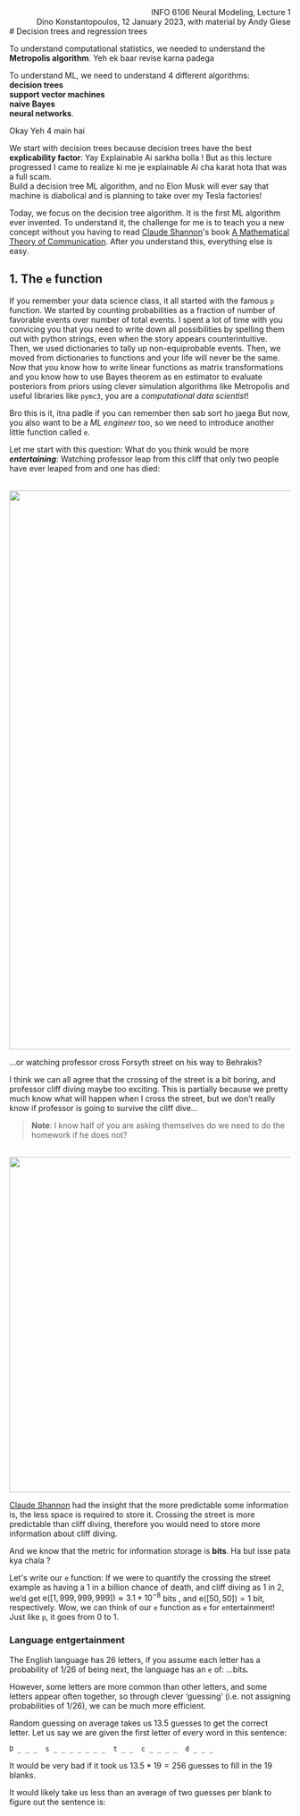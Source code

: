 <div style="text-align: right">INFO 6106 Neural Modeling, Lecture 1</div>
<div style="text-align: right">Dino Konstantopoulos, 12 January 2023, with material by Andy Giese</div>
# Decision trees and regression trees

To understand computational statistics, we needed to understand the **Metropolis algorithm**. Yeh ek baar revise karna padega

To understand ML, we need to understand 4 different algorithms:   
**decision trees**  
**support vector machines**  
**naive Bayes**  
**neural networks**. 

Okay Yeh 4 main hai

We start with decision trees because decision trees have the best **explicability factor**: Yay Explainable Ai sarkha bolla ! But as this lecture progressed I came to realize ki me je explainable Ai cha karat hota that was a full scam.  
Build a decision tree ML algorithm, and no Elon Musk will ever say that machine is diabolical and is planning to take over my Tesla factories!

Today, we focus on the decision tree algorithm. It is the first ML algorithm ever invented. To understand it, the challenge for me is to teach you a new concept without you having to read [Claude Shannon](https://en.wikipedia.org/wiki/Claude_Shannon)'s book [A Mathematical Theory of Communication](https://people.math.harvard.edu/~ctm/home/text/others/shannon/entropy/entropy.pdf). After you understand this, everything else is easy.

## 1. The `e` function

If you remember your data science class, it all started with the famous `p` function. We started by counting probabilities as a fraction of number of favorable events over number of total events. I spent a lot of time with you convicing you that you need to write down all possibilities by spelling them out with python strings, even when the story appears counterintuitive. Then, we used dictionaries to tally up non-equiprobable events. Then, we moved from dictionaries to functions and your life will never be the same. Now that you know how to write linear functions as matrix transformations and you know how to use Bayes theorem as en estimator to evaluate posteriors from priors using clever simulation algorithms like Metropolis and useful libraries like `pymc3`, you are a *computational data scientist*!

Bro this is it, itna padle if you can remember then sab sort ho jaega 
But now, you also want to be a *ML engineer* too, so we need to introduce another little function called `e`.

Let me start with this question: What do you think would be more ***entertaining***: Watching professor leap from this cliff that only two people have ever leaped from and one has died:

<br />
<center>
<img src = ipynb.images/cliff-diving.webp width = 1000 />
</center>

...or watching professor cross Forsyth street on his way to Behrakis?

I think we can all agree that the crossing of the street is a bit boring, and professor cliff diving maybe too exciting. This is partially because we pretty much know what will happen when I cross the street, but we don’t really know if professor is going to survive the cliff dive...

>**Note**: I know half of you are asking themselves do we need to do the homework if he does not?

<br />
<center>
<img src = ipynb.images/talk-die.gif width = 600 />
</center>

 [Claude Shannon](https://en.wikipedia.org/wiki/Claude_Shannon) had the insight that the more predictable some information is, the less space is required to store it. Crossing the street is more predictable than cliff diving, therefore you would need to store more information about cliff diving.

And we know that the metric for information storage is **bits**. Ha but isse pata kya chala ? 

Let's write our `e` function:
If we were to quantify the crossing the street example as having a 1 in a billion chance of death, and cliff diving as 1 in 2, we’d get $\text{e}([1, 999,999,999]) ≈ 3.1*10^{-8}$ bits , and $\text{e}([50,50])=1$ bit, respectively. 
Wow, we can think of our `e` function as `e` for `e`ntertainment! Just like `p`, it goes from 0 to 1.

### Language entgertainment
The English language has 26 letters, if you assume each letter has a probability of 1/26 of being next, the language has an `e` of:
...bits.

However, some letters are more common than other letters, and some letters appear often together, so through clever ‘guessing’ (i.e. not assigning probabilities of 1/26), we can be much more efficient.

Random guessing on average takes us 13.5 guesses to get the correct letter. Let us say we are given the first letter of every word in this sentence:
```
D _ _ _  s _ _ _ _ _ _ _  t _ _  c _ _ _ _  d _ _ _ 
```

It would be very bad if it took us $13.5 * 19 = 256$ guesses to fill in the 19 blanks. 

It would likely take us less than an average of two guesses per blank to figure out the sentence is:
<div hidden>
Dino survived the cliff dive
So even if we exhaustively guessed the first letter and it took us 13.5 guesses, it would take us less and less guesses/letter to fill in all the blanks.

Experiments by Shannon showed that English has an `e` between 0.6 and 1.3 bits. To put that into perspective, a 3 sided die has an `e` of 1.58 bits, and takes on average 2 guesses to predict. Also, note that the encoding system on your keyboard uses 8 bits per letter. So it could theoretically make all files in only the English language at least 6 times smaller!
### `e` is for entropy!
Drumroll.. `e` stands for **e**ntertainment, but also for **entropy**.

You can think of **entropy** of a system as the amount of *surprise* in a system (or, the opposite, how *boring* it may be).

For example, [ChatGPT](https://en.wikipedia.org/wiki/ChatGPT) has high entropy.
### Binary search
I we were to analyze the performance of the binary search algorithm for any possible outcome, one way of doing that is to find out *what's the expected number of questions to be asked for any value of* $x$, in order to locate $x$. 

The expected number of questions is the same as the entropy of an ensemble. Entropy quantifies the expected (or average) number of questions one need to ask in order to guess an outcome, which is the computational complexity of the binary search algorithm.

And... predicting an outcome with a **decision tree** is very similar to a binary search!

So, you can think of a **decision tree** as all possible paths along its branches, leading to a leaf that reveals the answer.

Suppose that I rolled a 6-faced fair dice and you were to predict its outcome. The space of possibilities is 6, right?

You could ask me questions like this binary one "*is the outcome 1?*" (answer is either `yes` or `no`, i.e. n=2) and my answer could be "no!". Then the space of possibilities reduces by just 1. So this question is not a very clever question to ask, if, let's say you only have a limited numner of questions to ask.

Alternatively, you could ask a better question, such as this one: "*is it greater than 3.5?*", and my answer would be "yes!". Then ***boom***, the space of possibilities is reduced down by *half*! I.e. there are just 6/2=3 candidates left (out of the originally 6).

Now suppose that you keep recursively asking more of these *good* questions (ones with the highest entropy gain) until you reach the case when the space of possibilities has only 1 possibility, by which -by definition- there is no ambiguity left (you know the answer).

That is what a **decision tree** is all about, and it is built with **entropy** in mind because entropy is the best metric to measure how good a branching question may be.

* Toh bascially yeh entropy ka itna hype hua isiliye kyuki apne paas decision tree hai jo fundamentally iska use karta hai. Woh intelligent questions until only one answer makes sense, aur aisa chizon woh poora model bana deta, kyuki woh aise questions puchta hai, isiliye uska explain karna bhi bahot easy ho jaata hai. Thus apan uska explaination bhi tree form mein visualize kar sakte hai*
The concept of information entropy was introduced by Claude Shannon in his 1948 paper [A Mathematical Theory of Communication](https://people.math.harvard.edu/~ctm/home/text/others/shannon/entropy/entropy.pdf) and is also referred to as *Shannon entropy*.

For a 2-class (binary) classification task:

$\text{entropy}(S) = - p_1 log_2 (p_1) - p_2 log_2 (p_2)$

where $p_i$ is proportion (relative frequency) of class $i$ within the set $S$.

You can think of the difference as the average of $log(p)$ for the 2-valued distribution. To tell which of the two events occurred, we need to use $log(p)$ bits (each bit doubles the number of events we can tell apart). This is easily generalizes to $n$ events:

$$\text{entropy}(S) = \sum_i p_i log_2(p_i)$$

Shannon's [source coding theorem](https://en.wikipedia.org/wiki/Shannon's_source_coding_theorem) says that a string with uncorrelated letters with probabilities ${p_i}$ of length $n$ cannot be compressed (on average) to binary string shorter than $nH$ where $H$ is the entropy of the string. And in fact, we can use [Huffman coding](https://en.wikipedia.org/wiki/Huffman_coding) to compress the string and get very close to $nH$.

Ok, so why $p\;log(p)$? You can think of the leading $p$ as a &proportion (how much of `A`, how much of `B`). So really, $p\;log(p)$ represents the $log$ of an ensemble.

The reason for the $log$ function is because entropy is a type of **information**, and the easiest way to measure information is in **bits** and **bytes**, rather than by the total number of possible states they can represent.

The basic unit of information is the **bit**, which represents 2 possible states. If you have $n$ bits, then that information represents $2^n$ possible states. For example, a byte is 8 bits, therefore the number of states it represents is $2^8=256. That means that a byte can store any number between 0 and 255. If you are given the total number of states, then you just take the log of that number to get the amount of information, measured in bits: 
Then, you might ask: Why is information measured with logarithms instead of just by the total number of *states*? We know from data science that the total number of states is simply the size of our transfer matrix.

Mostly because it makes information entropy *additive*. It's true that if you really wanted to, you could choose to measure information or entropy by the total number of states (usually called the **multiplicity**) instead of by the log of the multiplicity. But then it would be *multiplicative* instead of *additive*. 

**Toh basically poora game of not representing it as total number of states, uss chiz ko multiplicatve se additive banane ke piche ka hai. Toh yeh karne ke liye apneko log use karna padta hai. 
Jiska matlab .. agar 1024 states hai .. aur 1024 states aaye .. toh apne paas ab 1048576 states hogaye .. i.e Multiplicative
But, agar 10 bits hai aur 10 bits aa gaye toh 20 bits hue .. toh additive game hua**

With logarithms, if you have 10 bits and then you obtain another 10 bits of information, then you have 20 bits. 

Saying the same thing in terms of multiplicity: if you have $2^{10} = 1024$ states and then you add another $1024$ independent states then you have:
... states when they are combined. **Multiplicity** is *multiplicative* instead of *additive*, which means that the numbers you need in order to keep track of it get very large very quickly! This is really inconvenient, hence why we usually stick with using information/entropy as the unit instead of multiplicity.

>**Note** In computer science, information is usually measured in units defined by the log base 2 of the number of states, whereas in physics entropy is usually measured in units defined by the natural log (log base e). This is purely a difference of convention. Physicists like to use natural logs because they're used to using them for many other things and they have nice mathematical properties. But there's a good case to be made that bits (log base 2) is the more natural unit to measure entropy in. In some areas of physics, such as quantum computing and quantum information, this new convention has already started being adopted.)
Now that we know that we compute entropy by multiplying the proportion of instances of each class label by the $log$ of that proportion, and then take the negative sum of those terms. We can see how entropy decreases to zero for our figure above:
We read in our data file (up on blackboard): agaricus-lepiota.data. [Lepiota](https://en.wikipedia.org/wiki/Lepiota) is a genus of gilled mushrooms in the family [Agaricaceae](https://en.wikipedia.org/wiki/Agaricaceae). All Lepiota species are ground-dwelling [saprotrophs](https://en.wikipedia.org/wiki/Saprotrophic_nutrition) with a preference for rich, calcareous soils. We build a list of instances, where each instance is a list of attribute values.
Create a 2000 calorie weight loss meal plan for a 30 year old male. The daily macro split is 25% carbs, 35% protein, 40% fats with no more than 50g of sugar and 28g of fibre.1000 calorie post workout breakfast with healthy fats and b vitamins. 600 calorie lunch with moderate fats and vitamin D. 400 calorie dinner with high carbs, low fat and magnesium. Consider foods that are low glycemic but don't avoid fruit, vegetables, and fish. Only use lean meat.

### Information Entropy
A decision tree is built most often top-down from a root node and involves partitioning the data into subsets that contain instances with similar values (homogeneous). 

The `ID3` algorithm (one of them ain decision tree algorithms) uses **entropy** to calculate the [homogeneity](https://en.wikipedia.org/wiki/Homogeneity_and_heterogeneity) of a sample. If the sample is completely homogeneous the entropy is zero and if the sample is an equally divided one, it has entropy of one.  

**Information** is analogous to *signal*, and **entropy** is analogous to *noise*. In a sense, information is *boring* because it reduces the unknown, whereas noise is exciting because there many possibiities. Entropy can be roughly thought of as *how much variance the data has*. Lots of noise, lots of variance.

[Information Entropy](https://en.wikipedia.org/wiki/Entropy_(information_theory)) of a random variable is the average level of  "*surprise*", or "*uncertainty*" inherent to the variable's possible outcomes. Information Entropy can be thought of as how **unpredictable** a dataset is. You can also think of it as a measure of **disorder in a dataset**

The leftmost figure below is very impure and has high entropy corresponding to higher disorder and lower information value. As we go to the right, the entropy decreases, and the information value increases.

<br />
<center>
<img src = ipynb.images/entropy-diagram.png width = 500 />
</center>
The concept of information entropy was introduced by Claude Shannon in his 1948 paper [A Mathematical Theory of Communication](https://people.math.harvard.edu/~ctm/home/text/others/shannon/entropy/entropy.pdf) and is also referred to as *Shannon entropy*.

For a 2-class (binary) classification task:

$\text{entropy}(S) = - p_1 log_2 (p_1) - p_2 log_2 (p_2)$

where $p_i$ is proportion (relative frequency) of class $i$ within the set $S$.

You can think of the difference as the average of $log(p)$ for the 2-valued distribution. To tell which of the two events occurred, we need to use $log(p)$ bits (each bit doubles the number of events we can tell apart). This is easily generalizes to $n$ events:

$$\text{entropy}(S) = \sum_i p_i log_2(p_i)$$

Shannon's [source coding theorem](https://en.wikipedia.org/wiki/Shannon's_source_coding_theorem) says that a string with uncorrelated letters with probabilities ${p_i}$ of length $n$ cannot be compressed (on average) to binary string shorter than $nH$ where $H$ is the entropy of the string. And in fact, we can use [Huffman coding](https://en.wikipedia.org/wiki/Huffman_coding) to compress the string and get very close to $nH$.

Ok, so why $p\;log(p)$? You can think of the leading $p$ as a &proportion (how much of `A`, how much of `B`). So really, $p\;log(p)$ represents the $log$ of an ensemble.

The reason for the $log$ function is because entropy is a type of **information**, and the easiest way to measure information is in **bits** and **bytes**, rather than by the total number of possible states they can represent.

The basic unit of information is the **bit**, which represents 2 possible states. If you have $n$ bits, then that information represents $2^n$ possible states. For example, a byte is 8 bits, therefore the number of states it represents is $2^8=256. That means that a byte can store any number between 0 and 255. If you are given the total number of states, then you just take the log of that number to get the amount of information, measured in bits: 
Then, you might ask: Why is information measured with logarithms instead of just by the total number of *states*? We know from data science that the total number of states is simply the size of our transfer matrix.

Mostly because it makes information entropy *additive*. It's true that if you really wanted to, you could choose to measure information or entropy by the total number of states (usually called the **multiplicity**) instead of by the log of the multiplicity. But then it would be *multiplicative* instead of *additive*. 

With logarithms, if you have 10 bits and then you obtain another 10 bits of information, then you have 20 bits. 

Saying the same thing in terms of multiplicity: if you have $2^{10} = 1024$ states and then you add another $1024$ independent states then you have:
... states when they are combined. **Multiplicity** is *multiplicative* instead of *additive*, which means that the numbers you need in order to keep track of it get very large very quickly! This is really inconvenient, hence why we usually stick with using information/entropy as the unit instead of multiplicity.

>**Note** In computer science, information is usually measured in units defined by the log base 2 of the number of states, whereas in physics entropy is usually measured in units defined by the natural log (log base e). This is purely a difference of convention. Physicists like to use natural logs because they're used to using them for many other things and they have nice mathematical properties. But there's a good case to be made that bits (log base 2) is the more natural unit to measure entropy in. In some areas of physics, such as quantum computing and quantum information, this new convention has already started being adopted.)
Now that we know that we compute entropy by multiplying the proportion of instances of each class label by the $log$ of that proportion, and then take the negative sum of those terms. We can see how entropy decreases to zero for our figure above:
## 2. Decision trees
A decision tree is a **flowchart** to help you make decisions. Machine Learning uses the same technique to make better decisions.

Here's one from the 2016 presidential election in the US:

<br />
<center>
<img src = ipynb.images/election.png width = 1000 />
</center>

A decision tree structure consists of a **root node**, **test nodes**, and **decision nodes** (leaves with the checkmark above). 

The root node is the main node in a decision tree.

After the root node, each test node splits the data into further parts according to some set criteria.

The final nodes are the leaf nodes. In the decision tree diagram, the nodes along with the probability value indicating the probability of the target attribute are the leaf nodes. 

A decision tree is constructed by a **decision tree inducer** (also called as classifier). There are various [decision tree inducers](https://saiconference.com/Downloads/SpecialIssueNo10/Paper_3-A_comparative_study_of_decision_tree_ID3_and_C4.5.pdf) such as ID3, C4.5, CART, CHAID, QUEST, CRUISE, etc. A decision tree inducer is an algorithm that automatically constructs a decision tree from a given (training) dataset. 

The goal of a decision tree inducer is to construct an optimal decision tree based on a specified target function. An example of a target function can be a minimization of the number of nodes of the decision tree. Another example can be minimizing the generalization error (or get more accurate results).

A decision tree inducer follows a certain method. There are two prevalent methods used by the decision tree inducers in general. These include the widely used top-down method and the less popular, bottom-up method.

Under the top-down method, an inducer creates the decision tree in a top-down, recursive manner. 

In each iteration, the inducer algorithm *partitions* the training dataset using the outcome of a discrete function of the input attribute. After the selection of an appropriate split, each node further subdivides the training set into smaller subsets, until no further splitting is possible or when a stopping criterion is fulfilled. After the complete creation of the tree, it is pruned using certain pruning rules to reduce classiﬁcation errors.

Here's a simple example: 

<br />
<center>
<img src = ipynb.images/dectree.png width = 400 />
</center>

**Splitting** is the process of partitioning the data set into subsets. Splits are formed on a particular variable. For example, gender, or another Class variable.

<br />
<center>
<img src = ipynb.images/splitting.png width = 600 />
</center>
<br />

The decision tree inducer identifies the preferred sequence of attributes (at each level of the tree) to investigate to most rapidly narrow down the state (the dependent variable column) of an observation. There are different attributes selection **measures** to identify the attribute which can be considered at each level.

2 popular attribute selection measures are:

- **Information gain**: A synonym for [Kullback–Leibler divergence](https://en.wikipedia.org/wiki/Information_gain_(decision_tree)), the amount of information gained about a random variable or signal from observing another random variable.

- **Gini index**: The [Gini coefficient](https://en.wikipedia.org/wiki/Gini_coefficient) was developed by the Italian statistician Corrado Gini in 1912. Building on the work of American economist Max Lorenz, Gini proposed that the difference between the hypothetical straight line depicting perfect equality, and the actual line depicting people's incomes, be used as a measure of inequality. You can see the Gini indeces of various countries [here](https://worldpopulationreview.com/country-rankings/gini-coefficient-by-country).

Usually, while using *Information gain* as a criterion, we assume attributes to be *categorical* and for *Gini index*, attributes are assumed to be *continuous*.

Some techniques, often called **ensemble methods**, construct *more than one* decision tree, and thus talk about **decision forests** (a.k.a **random forests**) rather than *trees*. For example:

- **Boosted trees** incrementally build an ensemble by training each new instance to emphasize the training instances previously mis-modeled. A typical example is [AdaBoost](https://en.wikipedia.org/wiki/AdaBoost#LogitBoost)
- **Bootstrap aggregated** (or **bagged**) decision trees, an early ensemble method, build multiple decision trees by repeatedly resampling training data *with replacement*, and voting the trees for a consensus prediction
- A **random forest classifier** is a specific type of bootstrap aggregating rotation forest in which every decision tree is trained by first applying principal component analysis (PCA) on a random subset of the input features. Regression Forests are an **ensemble** of different regression trees. These models work on the principle of the **wisdom of the crowd**. In short, it is better to consider the opinions of 1000 different people with not much knowledge than to consider the opinion of only one expert (provided each of the 1000 people have accuracy better than random guessing, i.e more than 50% - There is actually a mathematical proof about this).
### Basic Idea
The idea is to split a dataset based on **homogeneity of data**. 

A **decision tree** involves partitioning the data into subsets that contain instances with similar **values** (homogenous), and use *if-then-else* considerations to build a model. This model *may* or *may not* be possible, based on the dataset.

All of us actually use decision trees in our daily life! To illustrate the concept, let's use an everyday example: predicting tomorrow’s maximum temperature for Boston. Wasn't today so much colder than yesterday?!

In order to answer the single max temperature question, we need to work through an entire series of queries. We start by forming an initial reasonable range given our domain knowledge, which for Boston is very little.. Let's say that it's 30–60 degrees Fahrenheit. Gradually, through a set of questions and answers we will reduce this range until we are confident enough to make a single prediction.

What makes a good question to start with? What kind of independent variable should we split the data by? Well, if we want to limit the range **as much as possible** initially, let's think of the most relevant question to ask. Since temperature is highly dependent on time of year, a decent place to start would be: What season are we in? Winter *close to spring*, right? So we can limit the prediction range to 30–50 degrees because we have an idea of what the general max temperatures are in Boston winter-close-to-spring-time. This first question already cuts our range by a lot. We use that independent variable as our first node variable. But, this question isn’t quite enough to narrow down our estimate so we need to find out more information for our second node.

A good follow-up question is: what is the historical average max temperature on this day? For Boston, the answer is 36 degrees. This allows us to further restrict our range of consideration to, let's say, 30–40 degrees. 

Two questions (two nodes)  are still not quite enough to make a prediction because this year might be warmer or colder than average. Therefore, we also would want to look at the max temperature today to get an idea if the year has been unusually warm or cold. Our question is simple: what is the maximum temperature today? If the max temperature today was 40 degrees, it might be colder this year and our estimate for tomorrow should be a little lower than the historical average. At this point, we can feel pretty confident in making a prediction of 35 degrees for the max temperature tomorrow. 

So, to arrive at an estimate, we used a series of questions, with each question narrowing our possible values until we were confident enough to make a single prediction. So, following one path (the most probable one) down the tree, we used 3 nodes to make a decision. 

We also need to complete all paths and add nodes to all split points so we have a decision for each leaf of the tree (we did not do this in our questioning above).
## 3. *Trees* in Computer Science 

In computer science, a **tree** is a widely used abstract data type (ADT) that simulates a hierarchical tree structure, with a root value and subtrees of children with a parent node, represented as a set of linked nodes. A tree ends in leaf nodes and is represented upside node with the root at the top.

Much like a [graph](https:/en.wikipedia.org/wiki/Graph_theory) is a way to display transitions of state machines, a 
[tree](https://en.wikipedia.org/wiki/Tree_(graph_theory)) is a specialization of a graph that displays conditional control statements.

Decision trees are commonly used in operations research and [Machine Learning](https://en.wikipedia.org/wiki/Decision_tree_learning).

Decision Trees are simple to understand, maybe the simplest, albeit powerful, ML method there is, since trees can also be displayed graphically in a way that is easy for non-experts to understand. Trees are able to handle both numerical and categorical data. For example, relation rules can be used with nominal variables while neural networks can be used with numerical variables or categoricals converted to 0-1 values.

Decision trees use a **white box model**: If a given situation is observable in a model, the explanation for the condition is easily explained by boolean logic. By contrast, in a **black box model**, the explanation for the results is typically difficult to understand, as for example with artificial neural networks (unless they're Bayesian).

Decision Trees perform well with large datasets. Large amounts of data can be analysed using standard computing resources in reasonable time and mirror human decision making pretty closely.

Finally, Decision trees can be sampled using **MCMC**: By constructing a Markov chain that has the desired distribution as its equilibrium distribution, we can obtain a sample of the desired distribution by observing the chain after a number of steps. For example, [here](https://www2.stat.duke.edu/courses/Fall05/sta395/casper1.pdf).
## 4. The Algorithm type: Supervised Classification

[Supervised learning](https://en.wikipedia.org/wiki/Supervised_learning), or *classification*, is the machine learning task of learning a **function** that maps input columns (independent variables) to output columns (dependent variables) based on example input-output observations. 

It infers a function from *labeled* training data consisting of a set of training observations. A supervised learning algorithm analyzes the training data and produces an inferred function, which can be used for mapping new examples. 

An optimal scenario will allow for the algorithm to correctly determine the class labels for unseen (*test*) instances. In *unsupervised learning*, you are essentially missing that output label.

<br />
<center>
<img src = ipynb.images/supervised-classification.png width = 600 />
</center>

During *training*, a **feature extractor** is used to convert each **input value** to a **feature set**. Feature sets capture the basic information about each input that should be used to classify it/

Pairs of feature sets and **labels** are fed into the **machine learning algorithm** to generate a **model**.

During *prediction*, the same feature extractor is used to convert **unseen inputs** (*test* inputs) to feature sets. These feature sets are then fed into the model, which generates **predicted labels**.
## 5. The data: Mushroom stew!

<br />
<center>
<img src = ipynb.images/swedish-chef.png width = 400 />
</center>

Who likes to eat mushrooms? I do. But it *is* a bit scary to eat them...

The [Center for Machine Learning and Intelligent Systems](http://cml.ics.uci.edu/) at the University of California, Irvine (UCI), hosts a  [Machine Learning Repository](https://archive.ics.uci.edu/ml/datasets.html) containing over 200 publicly available data sets. It is your's truly most loved (and used) dataset archive.

<img src="ipynb.images/mushrooms.jpg" alt="mushroom" width = 400/>

<a href="https://archive.ics.uci.edu/ml/datasets/Mushroom"><img src="https://archive.ics.uci.edu/ml/assets/MLimages/Large73.jpg"  style="margin: 0px 0px 5px 20px; width: 125px; float: right;" title="Mushrooms from Agaricus and Lepiota Family" alt="mushroom"/></a>
For our decision tree data, will use the [mushroom](https://archive.ics.uci.edu/ml/datasets/Mushroom) data set, used in Chapter 3 of Provost & Fawcett's [data science book](https://www.amazon.com/Data-Science-Business-Data-Analytic-Thinking/dp/1449361323).

The following description of the dataset is provided at the UCI repository:

>This data set includes descriptions of hypothetical samples corresponding to 23 species of gilled mushrooms in the Agaricus and Lepiota Family (pp. 500-525 [The Audubon Society Field Guide to North American Mushrooms, 1981]). Each species is identified as:
- definitely edible
- definitely poisonous
- of unknown edibility and not recommended. 

>This latter class is usually combined with the poisonous one. The Guide clearly states that there is no simple rule for determining the edibility of a mushroom..
> 
> **Number of Instances**: 8124
> 
> **Number of Attributes**: 22 (all nominally valued)
> 
> **Attribute Information**: (*classes*: edible=e, poisonous=p)
> 
> 1. *cap-shape*: bell=b, conical=c, convex=x, flat=f, knobbed=k, sunken=s
> 2. *cap-surface*: fibrous=f, grooves=g, scaly=y, smooth=s
> 3. *cap-color*: brown=n ,buff=b, cinnamon=c, gray=g, green=r, pink=p, purple=u, red=e, white=w, yellow=y
> 4. *bruises?*: bruises=t, no=f
> 5. *odor*: almond=a, anise=l, creosote=c, fishy=y, foul=f, musty=m, none=n, pungent=p, spicy=s
> 6. *gill-attachment*: attached=a, descending=d, free=f, notched=n
> 7. *gill-spacing*: close=c, crowded=w, distant=d
> 8. *gill-size*: broad=b, narrow=n
> 9. *gill-color*: black=k, brown=n, buff=b, chocolate=h, gray=g, green=r, orange=o, pink=p, purple=u, red=e, white=w, yellow=y
> 10. *stalk-shape*: enlarging=e, tapering=t
> 11. *stalk-root*: bulbous=b, club=c, cup=u, equal=e, rhizomorphs=z, rooted=r, missing=?
> 12. *stalk-surface-above-ring*: fibrous=f, scaly=y, silky=k, smooth=s
> 13. *stalk-surface-below-ring*: fibrous=f, scaly=y, silky=k, smooth=s
> 14. *stalk-color-above-ring*: brown=n, buff=b, cinnamon=c, gray=g, orange=o, pink=p, red=e, white=w, yellow=y
> 15. *stalk-color-below-ring*: brown=n, buff=b, cinnamon=c, gray=g, orange=o, pink=p, red=e, white=w, yellow=y
> 16. *veil-type*: partial=p, universal=u
> 17. *veil-color*: brown=n, orange=o, white=w, yellow=y
> 18. *ring-number*: none=n, one=o, two=t
> 19. *ring-type*: cobwebby=c, evanescent=e, flaring=f, large=l, none=n, pendant=p, sheathing=s, zone=z
> 20. *spore-print-color*: black=k, brown=n, buff=b, chocolate=h, green=r, orange=o, purple=u, white=w, yellow=y
> 21. *population*: abundant=a, clustered=c, numerous=n, scattered=s, several=v, solitary=y
> 22. *habitat*: grasses=g, leaves=l, meadows=m, paths=p, urban=u, waste=w, woods=d
> 
> **Missing Attribute Values**: 2480 of them (denoted by "?"), all for attribute #11 (starting from 0 indeex).
> 
> **Class Distribution**: -- edible: 4208 (51.8%) -- poisonous: 3916 (48.2%) -- total: 8124 instances

The [data file](https://archive.ics.uci.edu/ml/machine-learning-databases/mushroom/agaricus-lepiota.data) associated with this dataset, up on canvas, has one instance of a hypothetical mushroom per line, with abbreviations for the values of the class and each of the other 22 attributes separated by commas.

Here is a sample line from the data file:

p,k,f,n,f,n,f,c,n,w,e,?,k,y,w,n,p,w,o,e,w,v,d

This instance represents a mushroom with the following attribute values (highlighted in **bold**):

*class*: edible=e, **poisonous=p**

1. *cap-shape*: bell=b, conical=c, convex=x, flat=f, **knobbed=k**, sunken=s
2. *cap-surface*: **fibrous=f**, grooves=g, scaly=y, smooth=s
3. *cap-color*: **brown=n** ,buff=b, cinnamon=c, gray=g, green=r, pink=p, purple=u, red=e, white=w, yellow=y
4. *bruises?*: bruises=t, **no=f**
5. *odor*: almond=a, anise=l, creosote=c, fishy=y, foul=f, musty=m, **none=n**, pungent=p, spicy=s
6. *gill-attachment*: attached=a, descending=d, **free=f**, notched=n
7. *gill-spacing*: **close=c**, crowded=w, distant=d
8. *gill-size*: broad=b, **narrow=n**
9. *gill-color*: black=k, brown=n, buff=b, chocolate=h, gray=g, green=r, orange=o, pink=p, purple=u, red=e, **white=w**, yellow=y
10. *stalk-shape*: **enlarging=e**, tapering=t
11. *stalk-root*: bulbous=b, club=c, cup=u, equal=e, rhizomorphs=z, rooted=r, **missing=?**
12. *stalk-surface-above-ring*: fibrous=f, scaly=y, **silky=k**, smooth=s
13. *stalk-surface-below-ring*: fibrous=f, **scaly=y**, silky=k, smooth=s
14. *stalk-color-above-ring*: brown=n, buff=b, cinnamon=c, gray=g, orange=o, pink=p, red=e, **white=w**, yellow=y
15. *stalk-color-below-ring*: **brown=n**, buff=b, cinnamon=c, gray=g, orange=o, pink=p, red=e, white=w, yellow=y
16. *veil-type*: **partial=p**, universal=u
17. *veil-color*: brown=n, orange=o, **white=w**, yellow=y
18. *ring-number*: none=n, **one=o**, two=t
19. *ring-type*: cobwebby=c, **evanescent=e**, flaring=f, large=l, none=n, pendant=p, sheathing=s, zone=z
20. *spore-print-color*: black=k, brown=n, buff=b, chocolate=h, green=r, orange=o, purple=u, **white=w**, yellow=y
21. *population*: abundant=a, clustered=c, numerous=n, scattered=s, **several=v**, solitary=y
22. *habitat*: grasses=g, leaves=l, meadows=m, paths=p, urban=u, waste=w, **woods=d**


We read in our data file (up on canvas): agaricus-lepiota.data. [Lepiota](https://en.wikipedia.org/wiki/Lepiota) is a genus of gilled mushrooms in the family [Agaricaceae](https://en.wikipedia.org/wiki/Agaricaceae). All Lepiota species are ground-dwelling [saprotrophs](https://en.wikipedia.org/wiki/Saprotrophic_nutrition) with a preference for rich, calcareous soils. We build a list of instances, where each instance is a list of attribute values.
The following code creates a list of instances, where each instance is a list of attribute values (like `instance_1_str` above). 
### 5.1 Missing values & "clean" instances
As noted in the initial description of the UCI mushroom set above, 2480 of the 8124 instances have missing attribute values (denoted by `'?'`). We will simply ignore any such instances and restrict our focus to only *clean* instances (with no missing values).

If we want to count the numbers of **edible** and **poisonous** mushrooms in the *clean_instances* list we created earlier:
If we want to count the number of occurrences (**frequencies**) of each possible value for an attribute, we can create a dictionary where each dictionary key is an attribute value and each dictionary value is the count of instances with that attribute value.

Using an ordinary dictionary, we must be careful to create a new dictionary entry the first time we see a new attribute value (that is not already contained in the dictionary).
You could also had used a `Counter` object, which when instantiated with a list of items, returns a dictionary-like container in which the *keys* are the unique items in the list, and the *values* are the counts of each unique item in that list. 
## 6. The Classifier: A Decision Tree

The image below depicts a decision tree created from the UCI mushroom dataset.

* a white box represents an **internal node** (and the label represents the *attribute* being tested)
* a blue box represents a **test node** representing an attribute value (an *outcome* of the *test* of that attribute)
* a green box represents a **leaf node** with a *class label* of *edible*
* a red box represents a **leaf node** with a *class label* of *poisonous*

<br />
<center>
<img src = ipynb.images/mushroomdecisiontree.png width = 800 />
</center>

The UCI mushroom dataset consists entirely of [categorical variables](https://en.wikipedia.org/wiki/Categorical_variable), i.e., every variable (or *attribute*) has an **enumerated set of possible values**. 

Our decision tree will only accommodate *categorical variables*. It is based on [this](https://github.com/chrisspen/dtree) codebase, which itself is based on an article (since deleted) by Chris Roach.

This algorithm will be our introduction to the 3 basic steps of Machine Learning:
* ***Create*** a decision tree using a set of *training* instances
* ***Classify*** (predict class labels) for a set of *test* instances (!= *training* instances) using a simple decision tree
* ***Evaluate*** the performance of a simple decision tree on classifying a set of test instances


### 6.1 Statistical mechanics Entropy

[Statistical Mechanics Entropy](https://en.wikipedia.org/wiki/Entropy) is a logarithmic measure of the number of system states with significant probability of being occupied. $p_{i}$ is the probability that the system is in $i$th state, usually given by the [Boltzmann distribution](). That is a distribution we have not studied in INFO 6105. 

>**Definition**: A Boltzmann distribution (a.k.a Gibbs distribution) is a probability distribution or probability measure that gives the probability that a system will be in a certain state as a function of that state's energy $\epsilon$ and the temperature $T$ of the system.

>$$p_i \propto e^{- \epsilon_i / (kT)}$$

The Boltzmann distribution is named after [Ludwig Boltzmann](https://en.wikipedia.org/wiki/Ludwig_Boltzmann) who first formulated it in 1868 during his studies of the statistical mechanics of gases in thermal equilibrium. Boltzmann's statistical work is borne out in his paper "*On the Relationship between the Second Fundamental Theorem of the Mechanical Theory of Heat and Probability Calculations Regarding the Conditions for Thermal Equilibrium*". The distribution was later investigated extensively, in its modern generic form, by [Josiah Willard Gibbs](https://en.wikipedia.org/wiki/Josiah_Willard_Gibbs) in 1902.

>**Definition**: Entropy is the amount of information contained in the microscopic state of a system which is missing in the approximate representation of that system using macroscopic thermodynamics.

**Entropy** is the log of the number of total microscopic states corresponding to a particular macro state of thermodynamics. 

>**Definition**: Entropy is *the additional information you'd need to know in order to completely specify the microstate, given knowledge of the macrostate*.
### 6.2 Information Entropy
... is exactly what we talked about at the very top of this notebook.

[Information Entropy](https://en.wikipedia.org/wiki/Entropy_(information_theory)) of a random variable is the average level of  "*surprise*", or "*uncertainty*" inherent to the variable's possible outcomes. Information Entropy can be thought of as how **unpredictable** a dataset is. You can also think of it as a measure of **disorder in a dataset**
The concept of information entropy was introduced by Claude Shannon in his 1948 paper "*A Mathematical Theory of Communication*" and is also referred to as *Shannon entropy*.

For a 2-class (binary) classification task:

$\text{entropy}(S) = - p_1 log_2 (p_1) - p_2 log_2 (p_2)$

where $p_i$ is proportion (relative frequency) of class $i$ within the set $S$.
Now, we know that the proportion of `clean_instances` that are labeled `'e'` (class `edible`) in the UCI dataset is $3488 \div 5644 = 0.618$, and the proportion labeled `'p'` (class `poisonous`) is $2156 \div 5644 = 0.382$. 

Thus the entropy of our mushroom dataset:
Now download `simple_ml.py`, a python helper module for decision trees from canvas, create a folder called `pythoncode` in your `C:/Users/<Username>` folder, and copy the file to that folder. Therein, a function `entropy(instances)` computes the entropy of `instances`. You may assume the class label is in position 0.

>**Note**: The class label in most datasets is the **last** rather than the **first** item on each row.
### 6.3 Information Gain
**Information gain** is based on the decrease in entropy after a dataset is split on an attribute. Constructing a decision tree branch is all about finding an attribute that returns the highest information gain (i.e., the most homogeneous branches).

Since our entropy decreased from 0.61 to 0 in our figure above, the information gain was +0.61.
Oh okay so entropy decreased matlab randomness decreased as in information was gained

When building a supervised classification model, the frequency distribution (histogram) of attribute values (column values) is potentially a factor in determining the relative importance of each attribute in the model building process.

A decision tree is constructed from a set of instances using a recursive algorithm that: 

* Selects the *best* attribute 
* Splits the set into subsets based on the values of that attribute (each subset is composed of instances from the original set that have the same value for that attribute)
* Repeats the process on each of these subsets until a stopping condition is met (e.g., a subset has no instances or has instances which all have the same class label)

[Entropy](https://en.wikipedia.org/wiki/Entropy) is used in selecting the best attribute for each split: the best attribute is the one resulting in the *largest decrease in entropy* or *largest information gain* for a set of instances.

[Information gain](https://www.unine.ch/files/live/sites/imi/files/shared/documents/papers/Gini_index_fulltext.pdf) measures the decrease in entropy that results from splitting a set of instances based on an attribute.

$IG(S, a) = \text{entropy}(S) - [p(s_1) * \text{entropy}(s_1) + p(s_2) * \text{entropy}(s_2) ... + p(s_n) * \text{entropy}(s_n)]$

where 
* $n$ is the number of distinct values of attribute $a$
* $s_i$ is the subset of $S$ where all instances have the $i$th value of $a$
* $p(s_i)$ is the proportion of instances in $S$ that have the $i$th value of $a$
#### Example

Consider a dataset with 1 blue ball, 2 green balls, and 3 red balls. Compute the entropy of that dataset in the cell below:

$$E = -p_b log(p_b) -p_g log(p_g) -p_r log(p_r)$$
<div hidden>
entropy = e
entropy([1,2,3])
Now compute the entropy of a dataset with 10 blue balls:
Now compute the entropy of a dataset with 10 balls of *different* color:
Order the datasets in terms of information entropy!
Now consider a dataset of balls in plane where all balls have 3 attributes (3 columns): color, $x$ coordinate, and $y$ coordinate:

<br />
<center>
<img src = ipynb.images/ig-example-dataset.svg width = 400 />
</center>
What if we make a split of our tree at $x=1.5$?

<br />
<center>
<img src = ipynb.images/ig-example-split.svg width = 400 />
</center>

Well, I'm sure you could have done better. This imperfect split breaks our dataset into two branches:
- Left branch, with 4 blues.    
- Right branch, with 1 blue and 5 greens.    

It’s clear this split isn’t optimal, but how can we quantify the **quality** of this split?

Before the split, we had 5 blues and 5 greens, so the **prior** entropy was:

$$E_{prior} = -0.5 *log(0.5) -0.5 *log(0.5)$$
After the split, we have two branches and one **posterior** entropy that results in the addition of two sub-entropies.

Left Branch has 4 blues, so $E_{left} = 0$ because it’s a dataset of all one color.

Right Branch has 1 blue and 5 greens, so $E_{right} = -1/6*log(1.6) -5/6*log(5/6)$.
Now that we have the entropies for both branches, we can determine the quality of the split by *weighing* the entropy of each branch by how many elements it has. 

Since Left Branch has 4 elements and Right Branch has 6, we weight them by 0.4 and 0.6, respectively:

$$E_{split} = 0.4 * 0 + 0.6 * 0.073$$
We started with $E_{before} = 0.69$ entropy before the split and now are down to 0.044! 

Information Gain = how much Entropy we removed, so

$$\text{Gain} = .69 - 0.044 = \boxed{0.65}$$

>**Idea**: The goal of a decision tree is to find the split that yields the highest information gain at each level of the tree.
#### Back to our mushroom stew

We'll use `information_gain()` in `simple_ml` to print the information gain for each of the attributes in the mushroom dataset.
We can sort the attributes based in decreasing order of information gain, which indicates that `odor` is the best attribute for the first split in a decision tree that models the instances in this dataset.
### 6.4 ID3
We will implement a modified version of the [ID3](https://en.wikipedia.org/wiki/ID3_algorithm) algorithm for building a  decision tree.

    ID3 (Examples, Target_Attribute, Candidate_Attributes)
    
        Create a Root node for the tree
        If all examples have the same value of the Target_Attribute, 
            Return the single-node tree Root with label = that value 
        If the list of Candidate_Attributes is empty,
            Return the single node tree Root,
                with label = most common value of Target_Attribute in the examples.
                
        Otherwise Begin
            A ← The Attribute that best classifies examples (most information gain)
            Decision Tree attribute for Root = A.
            For each possible value, v_i, of A,
                Add a new tree branch below Root, corresponding to the test A = v_i.
                Let Examples(v_i) be the subset of examples that have the value v_i for A
                If Examples(v_i) is empty,
                    Below this new branch add a leaf node 
                        with label = most common target value in the examples
                Else 
                    Below this new branch add the subtree 
                        ID3 (Examples(v_i), Target_Attribute, Attributes – {A})
        End
        Return Root
In building a decision tree, we will need to split the instances based on the index of the *best* attribute, i.e., the attribute that offers the *highest information gain*. We will use separate utility functions to handle these subtasks. To simplify, we rely exclusively on attribute *indexes* rather than attribute *names*.

First, define a function, `split_instances(instances, attribute_index)`, to split a set of instances based on any attribute. This function will return a dictionary where each *key* is a distinct value of the specified `attribute_index`, and the *value* of each key is a list representing the subset of `instances` that have that `attribute_index` value.

Use a [`defaultdict`](http://docs.python.org/2/library/collections.html#defaultdict-objects), a specialized dictionary class in the [`collections`](http://docs.python.org/2/library/collections.html) module that automatically creates an appropriate default value for a new key. For example, a `defaultdict(int)` automatically initializes a new dictionary entry to 0 (zero). A `defaultdict(list)` automatically initializes a new dictionary entry to the empty list (`[]`).
To test the function, we will partition `clean_instances` based on the `odor` attribute (index position 5) and print out the size (number of instances) in each partition rather than the lists of instances in each partition. These are all the possible odor categories:
Now we we have our first split and we know we can split instances based on a particular attribute. We want to be able to choose the next *best* attribute with which to split the instances at every node, where *best* is defined as the attribute that, once again, provides the *greatest information gain* if instances were split based on that attribute. 

We restrict candidate attributes so that we don't try to split on an attribute that was used higher up in the decision tree (or use the target attribute as a candidate).
### 6.5 Helper Functions
`choose_best_attribute_index(instances, candidate_attribute_indexes)` returns the index in the list of `candidate_attribute_indexes` that provides the highest information gain if `instances` are split based on that attribute index.
**Ignore the comments.. woh prof ke nahi**
Well, how about that: It looks like *smell* is the best attribute to determine if mushrooms are edible! 

<br />
<center>
<img src = ipynb.images/nose.jfif width = 200 />
</center>

A **leaf node** in a decision tree represents the most frequently occurring - or majority - class value for that path through the tree (it's still a probabilistic algorithm). We will need a function that determines the majority value for the class index among a set of instances. One way to do this is to use the [`Counter`](https://docs.python.org/2/library/collections.html#counter-objects) class.
It is often useful to compute the number of unique values and/or the total number of values in a `Counter`.

The number of unique values is simply the number of dictionary entries.

The total number of values can be computed by taking the [**`sum()`**](https://docs.python.org/2/library/functions.html#sum) of all the counts (the *value* of each *key: value* pair ... or *key, value* tuple, if we use `Counter().most_common()`).
Note that Python has a flexible mechanism for the testing truth values: In an **if** condition, any null object, zero-valued numerical expression or empty container (string, list, dictionary or tuple) is interpreted as *False* (i.e., *not True*):
Ithe prof ne basically review karayla sangitla, how to code effectively
Sometimes, particularly with function parameters, it is helpful to differentiate `None` from empty lists and other data structures with a `False` truth value (one common use case is illustrated in `create_decision_tree()` below).
Ok, this was a little break in python fundamentals. Always good to refresh on fundamentals to avoid bugs :-)

`majority_value(instances, class_index)` returns the most frequently occurring value of `class_index` in `instances`. The `class_index` parameter should be optional, and have a default value of `0` (zero).

imp function aahe ha in NN, help karta snagayla which neural network fired the most
### 6.6 Decision Tree algorithm
The recursive `create_decision_tree()` function below uses an optional parameter, `class_index`, which defaults to `0`. This is to accommodate other datasets in which the class label is the ***last*** element on each line (which would be most easily specified by using a `-1` index). Most data files in the [UCI Machine Learning Repository](https://archive.ics.uci.edu/ml/datasets.html) have class labels as either the first element or the last element.

To show how the decision tree is being built, an optional `trace` parameter, when non-zero, will generate trace information as the tree is constructed. The indentation level is incremented with each recursive call via the use of the conditional expression (ternary operator), `trace + 1 if trace else 0`.

Just like **Metropolis**, we write our very own decision tree algorithm. It's *that* important to understand! Please study it and be able to explain how it works in class. What kind of algorihtm is it? Is it *iterative*? Is it *recursive*?
Ha khup impo aahe, understand every single line
The structure of the tree shown above is difficult to discern from the normal printed representation of a dictionary.

Python's [`pprint`](http://docs.python.org/2/library/pprint.html) module has a number of useful methods for pretty-printing or formatting objects in a more human readable way.

The [`pprint.pprint(object, stream=None, indent=1, width=80, depth=None)`](http://docs.python.org/2/library/pprint.html#pprint.pprint) method will print `object` to a `stream` (a default value of `None` will dictate the use of [sys.stdout](http://docs.python.org/2/library/sys.html#sys.stdout), the same destination as `print` function output), using `indent` spaces to differentiate nesting levels, using up to a maximum `width` columns and up to to a maximum nesting level `depth` (`None` indicating no maximum).
### 6.7 Classifying Instances with a Simple Decision Tree
Usually, when we construct a decision tree based on a set of *training* instances, we do so with the intent of using that tree to classify a set of one or more *test* instances.

We define a function, **`classify(tree, instance, default_class=None)`**, to use a decision tree to classify a single `instance`, where an optional `default_class` can be specified as the return value if the instance represents a set of attribute values that don't have a representation in the decision tree.

We will use a design pattern in which we will use a series of `if` statements, each of which returns a value if the condition is true, rather than a nested series of `if`, `elif` and/or `else` clauses, as it helps limit indentation levels in the function.
Pretty good, no? 20/20
### 6.8 Evaluating the Accuracy of our Decision Tree
It is often helpful to evaluate the performance of a model using a dataset not used in the training of that model. In the simple example shown above, we used all but the last 20 instances to train a simple decision tree, then classified those last 20 instances using the tree.

The advantage of this training/test split is that visual inspection of the classifications (sometimes called *predictions*) is relatively straightforward, revealing that all 20 instances were correctly classified.

There are a variety of metrics that can be used to evaluate the performance of a model. Scikit Learn's [Model Evaluation](http://scikit-learn.org/stable/modules/model_evaluation.html) library provides an overview and implementation of several possible metrics. For now, we simply measure the *accuracy* of a model, i.e., the percentage of test instances that are correctly classified (*true positives* and *true negatives*).

The accuracy of the model above, given the set of 20 test instances, is 100% (20/20).

The function below is *our very own function* that calculates the classification accuracy of a `tree` over a set of `test_instances` (with an optional `class_index` parameter indicating the position of the class label in each instance).
In addition to showing the percentage of correctly classified instances, it may be helpful to return the actual counts of correctly and incorrectly classified instances, for example if we want to compile a total count of correctly and incorrectly classified instances over a collection of test instances.

We use my beloved [`zip([iterable, ...])`](http://docs.python.org/2.7/library/functions.html#zip) function, which combines 2 or more sequences or iterables; the function returns a list of tuples, where the $i$th tuple contains the $i$th element from each of the argument sequences or iterables.
We use Dua Lipa list comprehensions, the `Counter` class and the `zip()` function to modify `classification_accuracy()` so that it returns a packed tuple with: 

* the percentage of instances correctly classified
* the number of correctly classified instances (true positives `e` or true negatives `p`)
* the number of incorrectly classified instances (false positives `e` or false negatives `p`)

We also modify the function to use `instances` rather than `test_instances`, as we sometimes want to be able to evaluate the accuracy of a model when tested on the training instances used to create it.
We sometimes want to partition instances into subsets of equal size to measure performance. One metric this partitioning allows us to compute is a [learning curve](https://en.wikipedia.org/wiki/Learning_curve), a graphical representation of the relationship between how proficient people are at a task and the amount of experience they have. In our case, we want to be able to assess how well the model performs based on the size of its training set (more training data = more experienced model!). 

Another use of these partitions (aka *folds*) would be to conduct an [*n-fold cross validation*](https://en.wikipedia.org/wiki/Cross-validation_(statistics) evaluation. We'll explore this specific partitioning further below.

The following function, **`partition_instances(instances, num_partitions)`**, partitions a set of `instances` into `num_partitions` relatively equal-sized subsets. It's our own version of sklearn's `train_test_split()`.
Before testing this function on the 5644 `clean_instances` from the UCI mushroom dataset, we create a small number of simplified instances to verify that the function has the desired behavior.

>**Why?**: 
<br />
<center>
<img src = ipynb.images/baby-steps.png width = 400 />
</center>
[`enumerate(sequence, start=0)`](http://docs.python.org/2.7/library/functions.html#enumerate) function creates an iterator that successively returns the index and value of each element in a `sequence`, beginning at the `start` index.
We can use `enumerate()` to facilitate slightly more rigorous testing of our `partition_instances` function on our `simplified_instances`. `enumerate()` is an important tool in my Dua Lipa arsenal of data science programming!

Note that since we are printing values rather than accumulating values, we will not use nested list comprehensions for this task.
Returning our attention to the UCI mushroom dataset, the following will partition our `clean_instances` into 10 relatively equally sized disjoint subsets. We will use a list comprehension to print out the length of each partition
The following shows the different trees that are constructed based on partition 0 (first 10th) of `clean_instances`, partitions 0 and 1 (first 2/10ths) of `clean_instances` and all `clean_instances`.
The only difference between the first two trees - *tree0* and *tree1* - is that in the first tree, instances with no `odor` (attribute index `5` is `'n'`) and a `spore-print-color` of white (attribute `20` = `'w'`) are classified as `edible` (`'e'`). With additional training data in the 2nd partition, an additional distinction is made such that instances with no `odor`, a white `spore-print-color` and a clustered `population` (attribute `21` = `'c'`) are classified as `poisonous` (`'p'`), while all other instances with no `odor` and a white `spore-print-color` (and any other value for the `population` attribute) are classified as `edible` (`'e'`).

Note that there is no difference between `tree1` and `tree` (the tree trained with all instances). This early convergence on an optimal model is uncommon on most datasets (outside the UCI repository). In other words, it appears like it's an *easy* task to predict how edible mushrooms are based on their physical attributes.
### 6.9 Learning curves
Now that we can partition our instances into subsets, we can use these subsets to construct different-sized training sets in the process of computing a learning curve (analogous to *k-fold cross-validation*, which we'll talk about a bit further down).

We will start off with an initial training set consisting only of the first partition, and then progressively extend that training set by adding a new partition during each iteration of computing the learning curve.

[**`list.extend(L)`**](http://docs.python.org/2/tutorial/datastructures.html#more-on-lists) enables us to extend `list` by appending all the items in another list, `L`, to the end of `list`.
We now define the function, `compute_learning_curve(instances, num_partitions=10)`, which will take a list of `instances`, partition it into `num_partitions` relatively equally sized disjoint partitions, and then iteratively evaluate the accuracy of models trained with an incrementally increasing combination of instances in the first `num_partitions - 1` partitions then tested with instances in the last partition, a variant of . That is, a model trained with the first partition will be constructed (and tested), then a model trained with the first 2 partitions will be constructed (and tested), and so on. 

The function will return a list of `num_partitions - 1` tuples representing the size of the training set and the accuracy of a tree trained with that set (and tested on the `num_partitions - 1` set). This will provide some indication of the relative impact of the size of the training set on model performance.
The UCI mushroom dataset is a particularly clean and simple data set, enabling quick convergence on an optimal decision tree for classifying new instances using relatively few training instances. 

We can use a larger number of smaller partitions to see a little more variation in accuracy performance.
accuracy_list = compute_learning_curve(clean_instances, 100)
print(accuracy_list[:10])
Nope. We converge very fast.

>**Lesson learned**: Learning curves are a good tool to use when we are not sure we have yet converged to optimal accuracy: How far away do we think we are?
### 6.10 Python Class to Encapsulate a Simple Decision Tree
The simple decision tree defined above uses a Python dictionary for its representation. One can imagine using other data structures, and/or extending the decision tree to support confidence estimates, numeric features and other capabilities that are often included in more fully functional implementations. To support future extensibility, and hide the details of the representation from the user, it would be helpful to have a user-defined class for simple decision trees.

Note that other machine learning libraries may use different terminology for some of the functions defined above. For example, in the [`sklearn.tree.DecisionTreeClassifier`](http://scikit-learn.org/stable/modules/generated/sklearn.tree.DecisionTreeClassifier.html) class (and in most `sklearn` classifier classes), the method for constructing a classifier is named [`fit()`](http://scikit-learn.org/stable/modules/generated/sklearn.tree.DecisionTreeClassifier.html#sklearn.tree.DecisionTreeClassifier.fit) - since it "fits" the data to a model - and the method for classifying test instances is named [`predict()`](http://scikit-learn.org/stable/modules/generated/sklearn.tree.DecisionTreeClassifier.html#sklearn.tree.DecisionTreeClassifier.predict) - since it is predicting the class label for an instance.

In keeping with this common terminology, the code below defines a class, **`SimpleDecisionTree`**, with a single pseudo-protected member variable `_tree`, three public methods - `fit()`, `predict()` and `pprint()` - and two auxilary methods - `_create_tree()` and `_predict()` - to augment the `fit()` and `predict()` methods, respectively. 

The `fit()` method is identical to the `create_decision_tree()` function above, with the inclusion of the `self` parameter (as it is now a class method rather than a function). The `predict()` method is a similarly modified version of the `classify()` function, with the added capability to predict the label of either a single instance or a list of instances. The `classification_accuracy()` method is similar to the function of the same name (with the addition of the `self` parameter). The `pprint()` method prints the tree in a human-readable format.


so once we have something workable
prof ne class madhe takayla sangitla
this is so that we follow the standards of scikit learn lib

The code below instantiates a `SimpleDecisionTree`, using all but the last 20 `clean_instances` (`training_instances`), prints out the tree using its `pprint()` method, and then uses the `classify()` method to print the classification of the last 20 `clean_instances`.
## 7 Classifying continuous attributes with skLearn
Ok, now we know how a decision tree algorithm works because 8we built our very own*!

Our mushroom dataset was **categorical**, so we used **information gain** as our decision tree inducer metric.

What happens when we have columns of *continuous* rather than categorical data. Can we still use a decision tree?

Yes we can! Instead of *categorical equality branching questions*, we use *continuous inequality branching questions* as our splitter predicate, and maybe even use **Gini impurity** rather than **information gain** as our inducer.

Let's define Gini impurity, and then let's use skLearn's implementation of the decision tree algorithm to see how it works.

### 7.1 Gini impurity
Sklearn works with Gini impurity rather than information gain. Let's define Gini impurity.

Suppose we have a dataset of 5 blue balls and 5 green balls.

Suppose we

- Randomly pick a datapoint in our dataset, then
- Randomly classify it according to the class distribution in the dataset. For our dataset, we’d classify it as blue $\frac{5}{10}$ of the time and as green $\frac{5}{10}$ of the time, since we have 5 balls of each color.

What’s the probability we classify the datapoint *incorrectly*? The answer to that question is the **Gini Impurity**.

Let’s calculate the Gini Impurity of our entire dataset. If we randomly pick a ball, it’s either blue (50%) or green (50%).

Now, we randomly classify our datapoint according to the class distribution. Since we have 5 of each color, we classify it as blue 50% of the time and as green 50% of the time.

What’s the probability we classify our ball ***incorrectly***?

If there is one thing we learned in Info6105, it's that in order to evaluate probabilities, we enumerate every single possibility in the universe of possibilities in order to not allow our own *biases* to influence our predictions. This is actually a very important issue in ML because we need to ensure our algorithms are culled from the biases that are ingrained in the observations machines learn from. We will talk more about this throughout the semester.

|Event	|Probability|
|-|-|
|Pick Blue| Classify Blue ✓	25%|
|Pick Blue| Classify Green ❌	25%|
|Pick Green| Classify Blue ❌	25%|
|Pick Green| Classify Green ✓	25%|

We only classify it incorrectly in 2 of the events above. Thus, our total probability of misclassification is 25% + 25% = 50%, so the Gini Impurity is $\boxed{0.5}$.

In a general case, if we have $C$ total classes and $p(i)$ is the probability of picking a datapoint with class $i$, then the Gini Impurity is calculated as

$$G = \sum_{i=1}^C p(i) * (1 - p(i))$$

which is almost but not exactly like **entropy** (I call it *negative entropy*).

For our example, we have $C = 2$ and $p(1) = p(2) = 0.5$, so

$$G=p(1)∗(1−p(1))+p(2)∗(1−p(2))$$
Let’s return to our imperfect split in **Section 6.3 Information gain** of 5 blue balls and 5 green balls.

Left Branch has only blues, so we know that $G_{left} = 0$

Right Branch has 1 blue and 5 greens, so $G_{right} = \frac{1}{6} * ( 1 - \frac{1}{6} ) + \frac{5}{6} * ( 1 - \frac{5}{6} )$
We’ll determine the **quality** of the split by weighting the impurity of each branch by how many elements it has. Since Left Branch has 4 elements and Right Branch has 6, we get:
Thus, the amount of impurity we’ve “removed” with this split is
This value is the **Gini gain**. We can use this to pick the best split in a decision tree, just like **information gain**. Higher Gini gain = Better split. 

When training a decision tree, the best split is chosen by maximizing the Gini gain, which is calculated by subtracting the weighted impurities of the branches from the original impurity.
### 7.2 A simple example

Suppose we have a more complicated dataset consisting of a categorical column with 3 colors, an $x$ column of continuous values, and a $y$ column of continuous values:

<br />
<center>
<img src = ipynb.images/ig-example2-dataset.svg width = 300 />
</center>

Suppose the color columns is the dependent (target) variable, and the $X$ and $y$ columns are the independent variables.

Our first task is to determine the **root** decision node in our tree. Which feature ($x$ or $y$) will it test on, and what will the test threshold be?

Trying every split means trying

- Every feature ($x$ or $y$)
- All *unique* thresholds: We only need to try thresholds that produce different splits.

For example, here are the thresholds we might select if we wanted to use the $x$ coordinate:

<br />
<center>
<img src = ipynb.images/dataset2-thresholds-x.svg width = 300 />
</center>

But what we actually need to consider is *all features* and thus:

<br />
<center>
<img src = ipynb.images/dataset2-thresholds.svg width = 300 />
</center>

After trying ***all*** thresholds for both $x$ and $y$, we find that the $x = 2$ split has the highest Gini Gain, so we’ll make our root decision node use the $x$ feature with a threshold of 2.

<br />
<center>
<img src = ipynb.images/decision-tree2-build1.svg width = 300 />
</center>

Time to make our second decision node! Let’s (arbitrarily) go to the left branch. We’re now only using the datapoints that would take the left branch (i.e. the datapoints satisfying $x < 2$), specifically the 3 blues and 3 reds.      

To build our second decision node, we just do the same thing! We try every possible split for the 6 datapoints we have and realize that $y = 2$ is the best split. We make that into a decision node and now have this:

<br />
<center>
<img src = ipynb.images/decision-tree2-build2.svg width = 450 />
</center>

It doesn’t makes sense to add a decision node on the rightmost node because doing so wouldn’t improve our decision tree. Thus, we’ll make this node a leaf node and slap the Green label on it. This means that we’ll classify any datapoint that reaches this node as Green.

If we continue to the 2 remaining bottommost nodes, the same thing will happen: we’ll make the bottom left node our Blue leaf node, and we’ll make the bottom right node our Red leaf node. 

That brings us to the final result:
<br />
<center>
<img src = ipynb.images/decision-tree2.svg width = 450 />
</center>
Let's examine this technique with sklearn, using a classic dataset exemplar
###  7.3 `iris` dataset
Please open an anaconda prompt (terminal on the MAC) and `conda install pydot` (or `conda install pydot-ng`). Read [here](https://pypi.org/project/pydot/) about pydot. 

If you have problems with installing in your terminal (e.g. default python engine defaults to non-anaconda python when you run `python --version`.. happens a lot on the MAC, Windows people have less problems here because they can open an Anaconda prompt), you may also do this inside your notebook by opening a new cell and running `!conda install pydot`. 

However, note that you can also run a python notebook with a different python engine than anaconda python by opening a terminal where the default engine is, say, stock python 2.7 or 3.7, installing `ipython`, and then typing `ipython notebook`. In *that* case, even though you have a notebook in front of you, it is *not* an anaconda notebook, and `conda` *anything* will be an unrecognized command.

Go [here](http://www.graphviz.org/download/) and download the binaries for graphviz, an open source graph visualization software. Look [here](https://graphviz.gitlab.io/gallery/) for examples graph layouts.
A better version:
### 7.4 Mushroom dataset
Back our mushroom stew, with **Gini gains** (yes, you may actually use Information gain *or* Gini gain for either categorical or continuous datasets)!

Can we still use the same algorithm even if our columns values are categorical?

Sure, all we have to is to convert the categories to integers. We don't even have to use sklearn's dummy variables API that creates as many new columns as there are categories: We can directly map categories to integer indexes! The column remains *categorical*, but the categories are now numbers instead of letters.

>**Note**: This is not always the case with ML algorithms. Very often, *more* binary columns is better than *one* column of integers.
If you have the `cv2` library installed:
Here's a nicer version of the same graph with the target class names:
We can use AUC (Area Under Curve) as the evaluation metric. Our target value is binary so it’s a binary classification problem. AUC is a good way for evaluation for this type of problems (see INFO 6105 for a definition of the [Receiver Operating Characteristic](https://en.wikipedia.org/wiki/Receiver_operating_characteristic) and for AUC).
## 8. Parameter turning
#### max_depth
The first parameter to tune in sklearn's decision tree algorithm is `max_depth`. This indicates how deep the tree can be. 

The deeper the tree, the more splits it has and it captures more information about the data. 

Let's fit a decision tree with depths ranging from 1 to 32 and plot the training and test auc scores.
The right depth value for our model appears to be 5 because 5 levels are enough to achieve perfect classification.

#### min_samples_split
min_samples_split represents the minimum number of samples required to split an internal node. This can vary between considering at least one sample at each node to considering all of the samples at each node. When we increase this parameter, the tree becomes more constrained as it has to consider more samples at each node. 

#### min_samples_leaf
min_samples_leaf is The minimum number of samples required to be at a leaf node. This parameter is similar to min_samples_splits, however, this describe the minimum number of samples of samples at the leafs, the base of the tree.

#### max_features
max_features represents the number of features to consider when looking for the best split.

We will look at these hyperparameters more cloesly with another, more complicated, dateset further below.
## 9. Feature importance and decision tree pitfalls
So far we've seen how to built seemingly successful decision trees.

However, our UCI mushroom dataset is very predictable. It is actually very common to see decision tree models used *incorrectly*.

<br />
<center>
<img src = ipynb.images/oopsie-donald.png width = 300 />
</center>

In fact, one can pull *completely wrong* insights from a decision tree!

### 9.1 Simulate some data with Poisson and Binomial
Let's see how this can happen. Let's simulate a dataset as a mixture model of a [Poisson](https://en.wikipedia.org/wiki/Poisson_distribution) and [Binomial](https://en.wikipedia.org/wiki/Binomial_distribution). So we have two independent variables that are **cateogorial** : `important_feature_poisson` and `important_feature_dummy`, and one dependent variable `Y` that is **continuous** rather than **categorical**.

Let's also create an *irrelevant* **continuous** feature (one that is not factored into the computation of the dependent variable) based on a **normal** distribution (`random_feature_normal`), and an *irrelevant* **categorical** feature based on the same binomial (`random_feature_dummy`). 

Irrelevant columns that *do not* contribute to `Y` and should thus be completely uncorrelated with `Y`.
### 9.2 Visualize the features
We can clearly see with **pair plots** that `important_feature_poisson` and `important_feature_dummy` are *correlated* with `Y`, and that `random_feature_normal` and `random_feature_dummy` are *uncorrelated* with `Y`:
### 9.3 Train a Decision Tree regressor
Let's create our `X`, `Y` datasets:
Since we have a **continuous** target variable instead of a categorical target variable, we train a decision tree *regressor* rather than a *classiffier*:
### 9.4 Pull the importance
Let's see which features contributed the most to the decision tree model:
<br />
<center>
<img src = ipynb.images/garfield-oh-no.png width = 200 />
</center>

*Whaaaaaaaaaat*??! The random normal feature is ranked as the ***most important feature***, even though we know for a fact that this feature has no impact on `Y` whatsoever!

The Poisson important feature is ranked 2nd, the important dummy variable is ranked 3rd and the random dummy variable 4th.
### 9.5 Learning *by heart*

Why this unexpected result? The model is actually ***learning by heart***!

<br />
<center>
<img src = ipynb.images/mult-table.jpg width = 400 />
</center>

>**Lesson learned**: The more *power* you give to an ML algorithm, the more likely the algorithm will learn the data *by heart* rather than learning the salient features that distinguish one label from another.

If you take a look at the default parameters of our `DecisionTreeRegressor`, you’ll see:
```
max_depth=None
max_leaf_nodes=None
min_samples_leaf=1
min_samples_split=2
```
The default parameters do not prevent **overfitting**: This allows the model to go all the way to an **mse** (mean squared error) of 0. 

Basically, the model is *memorizing* the data because it’s not limited in depth and can go all the way to *one observation per leaf*.

How is it doing that?

Since `random_feature_normal` is a random normal distribution, it has a different value for each observation. In that way, it can be used to *tailor* (i.e. *cheat*) the value of the prediction *for each observation*!

The Poisson random variable has a limited set of possible values and the two dummy variables have only two possibilities, so they are less helpful in tailoring the prediction. 

- Number of unique values for random_feature_normal = 1000
- Number of unique values for important_feature_poisson = 15
- Number of unique values for random_feature_dummy = 2
- Number of unique values for importaa nt_feature_dummy = 2

In order to reach an mse of 0, our model used `random_feature_normal` pretty intensely!
### 9.6 k-fold cross-validation to the rescue
If you ask a data scientist what **feature importance** is, the answer would be: "*It’s the decrease in accuracy when you remove the feature from the model*".

In practice, you don’t remove it from the model but what you can do is to **cross-validate** features and measure the decrease in accuracy on an out-of-bag sample (a test instance).

[k-fold cross validation]() is a resampling procedure used to estimate the skill of the model on new data.

The procedure has a single parameter called `k` that refers to the number of groups that a given data sample is to be split into. 

We will pick a value of k = 100, to become 100-fold cross-validation.

k-fold cross-validation generally results in a less biased or less optimistic estimate of the model skill than a simple train/test split.

The general procedure is as follows:

- Shuffle the dataset randomly.
- Split the dataset into k groups
- For each unique group:
- - Take the group as a hold out or test data set
- - Take the remaining groups as a training data set
- - Fit a model on the training set and evaluate it on the test set
- - Retain the evaluation score and discard the model
- Summarize the skill of the model using the model sample evaluation scores

Importantly, each observation in the data sample is assigned to an individual group and stays in that group for the duration of the procedure. This means that each sample is given the opportunity to be used in the hold out set once, and used to train the model k-1 times.

Let’s do this manually.

We use sklearn's random permutation cross-validator, which yields indices to split data into training and test sets. Note that in contrast to other cross-validation strategies, random splits do not guarantee that all folds will be different, although this is still very likely for sizeable datasets.
The results are now completely different from the first feature importance graph and in line with the data we have created.

There is a second way of computing feature importance called **Gini importance**. In the case of a tree regressor, the importance is assessed by how much a feature decreases the weighted variance in a tree (in the case of classification it’s
not variance but Gini impurity). 

The weight is computed through the fraction of the sample reaching a given node (where the feature is used). This is the method used by sklearn. 

>This is the explanation given in scikit-learn’s documentation: "*The relative rank (i.e. depth) of a feature used as a decision node in a tree can be used to assess the relative importance of that feature with respect to the predictability of the
target variable. Features used at the top of the tree contribute to the final prediction decision of a larger fraction of the input samples. The expected fraction of the samples they contribute to can thus be used as an estimate of the relative importance of the features*."

The important features will indeed be used at the top of each tree because they are the one reducing the variance the most in the beginning, but `random_feature_normal` will be extensively used at the bottom of the tree. Each node will contribute to a small fraction of the sample and of the variance reduction, but there will be so many nodes using the feature that, overall, the feature will impact almost all samples with a significant reduction in variance.
### 9.7 Pruning a decision tree
A `DecisionTreeClassifier` provides parameters such as `min_samples_leaf` and `max_depth` to prevent a tree from overfiting.

Setting these is by far the simplest method to avoid overfit.

**Cost complexity pruning** provides another option to control the size of a tree. In `DecisionTreeClassifier`, this pruning technique is parameterized by the cost complexity parameter, `ccp_alpha`. Greater values of `ccp_alpha` increase the number of nodes pruned.

To get an idea of what values of `ccp_alpha` could be appropriate, sklearn provides `DecisionTreeClassifier.cost_complexity_pruning_path` that returns the effective alphas and the corresponding total leaf impurities at each step of the pruning process. As alpha increases, more of the tree is pruned, which increases the total impurity of its leaves.

Let's look at an example.
In the following plot, the maximum effective alpha value is removed, because it is the trivial tree with only one node.
Let's train a decision tree using the effective alphas.
The last value in `ccp_alphas` is the alpha value that prunes the whole tree, leaving the tree, clfs[-1], with one node.
When ccp_alpha is set to zero and keeping the other default parameters of DecisionTreeClassifier, the tree overfits, leading to a 100% training accuracy and 88% testing accuracy. As alpha increases, more of the tree is pruned, thus creating a decision tree that generalizes better. In this example, setting ccp_alpha=0.015 maximizes the testing accuracyb
### 9.8 Hypeparameter tuning
Now that we have a more complex, tougher-to-model dataset than our ushroom dataset, let's look at our other hyperparameters and try to tune them.

#### max_depth
The first parameter to tune is `max_depth`. This indicates how deep the tree can be. The deeper the tree, the more splits it has and it captures more information about the data. We fit a decision tree with depths ranging from 1 to 32 and plot the training and test auc scores.
We see that our model *overfits* for large depth values. The tree perfectly predicts all of the train data, however, it fails to generalize the findings for new data. 

A tree depth of 4 looks optimal to me!
#### min_samples_split
`min_samples_split` represents the minimum number of samples required to split an internal node. 

This can vary between considering at least one sample at each node to considering all of the samples at each node. 

When we increase this parameter, the tree becomes more constrained as it has to consider more samples at each node. Here we will vary the parameter from 10% to 100% of the samples.
We can clearly see that when we consider 100% of the samples at each node, the model cannot learn enough about the data. This is an **underfitting** case.
#### min_samples_leaf
`min_samples_leaf` is The minimum number of samples required to be at a leaf node. 

This parameter is similar to `min_samples_splits`, however, this describe the minimum number of samples of samples at the leafs, the base of the tree.

`min_samples_leaf` must be at least 1 or in (0, 0.5].
Same conclusion as to previous parameter. Increasing this value may cause underfitting.
#### max_features
`max_features` represents the number of features to consider when looking for the best split.
## 10. Conclusion
[Scikit-Learn](http://scikit-learn.org/) has more full-featured decision tree building functions, and other types of machine learning algorithms. We'll use scikit-learn's decision forest building algoirthm in our lab.

### The ID3 and C4.5 Algorithms
[Ross Quinlan](https://en.wikipedia.org/wiki/Ross_Quinlan) invented the ID3 algorithm that uses entropy and information gain to recursively create decision trees. This algorithm had some weaknesses, such as the inability to handle numerical attributes or attributes with missing values. His extension to ID3, C4.5, addressed those weaknesses.

### Regressor versus Classifier
It is commonly though that decision trees (and random forests) are *discrete* algorithms. In other words, *classifiers* rather than *regressors*. But that's not true, decision trees can work with analytic data just as easily.

Here's three regressors with three different tree depths learning models for a sine curve!
This is also an **overfitting** case. 

It’s unexpected to get overfitting for all values of `max_features`. However, according to sklearn documentation for decision tree, the search for a split does not stop until at least one valid partition of the node samples is found, even if it requires to effectively inspect more than `max_features` features
### Overfit
The idea of overfitting means that your prediction model is too *biased* towards your training data. 

Think about the hypothetical case where a node in our mushroom decision tree has 1,000 examples that are poisonous and only 1 that is edible. 

Should we really split the tree again here, or would it be a better idea to just assume that all mushrooms at this node are poisonous? 

Perhaps that single edible mushroom was simply mislabeled by our scientists. Or perhaps there is some attribute about mushrooms that the scientists did not take into account that might better split the examples earlier on.

It’s a good idea to assume that there is *noise* in our observations. If we don’t, we may build a tree too affected by this noise, and thus have it overfit to our training examples. New examples, then, could have lower classification accuracy.

To alleviate overfit, it is custom to [prune](https://en.wikipedia.org/wiki/Pruning_(decision_trees)) decision trees, or remove sections of the tree that provide little power to classify instances.

<br />
<center>
<img src = ipynb.images/pruned.jpeg width = 600 />
</center>

You should also be on the lookout for columns that can take on a large number of distinct values. For example, suppose that one is building a decision tree for some data describing the customers of a business. Information gain is often used to decide which of the attributes are the most relevant, so they can be tested near the root of the tree. One of the columns might be the customer's membership number. This attribute has a high mutual information, because it uniquely identifies each customer, but we do not want to include it in any decision tree. Deciding how to treat a customer based on their membership number is unlikely to generalize to customers we haven't seen before, and so leads to overfitting. This issue can also occur if the observations being tested have multiple columns with many distinct values. In this case, it can cause the information gain of each of these attributes to be much higher than those without as many distinct values.

This concept is very reminiscent of **scaling**. We already know from INFO 6105 that we need to ensure, when learning a dataset with any kind of learning algorithm, that value columns *have the same range*, otherwise the column with the bigger range will always dwarf calculations from columns with smaller ranges. Similarly, categorical columns with many categories will dwarf categorical columns with a small number of categories.

### Feature selection
Feature selection based on impurity reduction is biased towards preferring variables with more categories. When the dataset has two (or more) correlated features, then from the point of view of the model, any of these correlated features can be used as the predictor, with no concrete preference of one over the others. 

But once one of them is used, the importance of others is significantly reduced since effectively the impurity they can remove is already removed by the first feature. 

As a consequence, they will have a lower reported importance. This is not an issue when we want to use feature selection to reduce overfitting, since it makes sense to remove features that are mostly duplicated by other features. But when interpreting the data, it can lead to the *incorrect conclusion that one of the variables is a strong predictor while the others in the same group are unimportant*, while actually they are very close in terms of their relationship with the response variable.

### Lesson learned
You can now see that the common mistake made when using a decision tree (or random forest) comes from a combination of two factors:
1. Using default parameters
2. Using the `feature_importances_` method from sklearn

In general:
- Default parameters are not necessarily safe
- Don’t assume that the pre-coded functions such as `feature_importance_` work the way you are used to. Always look at documentation.
- Always assess the performance of the model on a test set even if your objective is not prediction
- Use k-fold corss validation rather than train_test_split
- Modify default parameters or prune your tree to reduce overfit and create a more generalizable tree that works better for new data

How could you apply decision trees to data science problems in general? For one, you could just extensively compile *hundreds* of ML statistics, put them all in a spreadsheet, and let *your laptop tell you which statistics are the most important* by having it build *good* decision trees (most important factors are closer to the root of the tree). Then you can model these parameters directly.
# Homework
Apply our decision tree algorithm to a research dataset. Compute the entropy of the dataset. Create a decision tree model and score the model, and then a random forest model from `sklearn`. Make sure not to learn a model by heart (overfit)! *Explain* (interpret) the model: If you were to give another human instructions for how to predict, what `if-then-else` *instructions* would you give them?

>**Rubrik**: Your homework will not be graded based on how well you predict, we already know that when the dataset is predictable with *if-then-else* considerations (i.e. information entropy considerations), decision tress and random forests can do a pretty good job. Instead, your homework will be graded based on how *small* your model is relative to the number of options. Think about it as how *explainable* your model is (what model do you think it better: (*turn right*, or "*turn left, then left again, and finally another left*?. Overfit and you get a not-so-good grade. Underfitting is better than overfitting. But getting it *just right* is best.
# Research dataset
Instead of working on a toy dataset like UCI Mushrooms, we are going to work throughout the semester applying ML algorithms to see if we can predict [Lake Effect Snow](https://en.wikipedia.org/wiki/Lake-effect_snow) in Chicago. I've been working on this dataset with a Master's thesis student, and you can find the data and the processing notebooks [here](https://derpyhusky.dog/).

This what, you can also learn how to **scientific research** based on data science and Machine Learning.

We have satellite and weather station data one these regions of the midwest:

<br />
<center>
<img src = ipynb.images/midwest.png width = 400 />
</center>

If we combine **satellite data** over Lake Michigan with **weather station data** close to the lakeshore of Lake Michigan, can we reliably predict Lake Effect Snow 3 days (or less?) in advance? Snow is when the temperature is below freezing and the rainfall is not zero.

The data and its processing is [here](https://derpyhusky.dog/)
```
Username: info6106student
Password: !nfo_$hsare
```
# References
- [Decision Tree Learning](http://gieseanw.wordpress.com/2012/03/03/decision-tree-learning/).
- [Decision Trees with sklearn](https://scikit-learn.org/stable/modules/tree.html).
- [Gradient tree boosting](https://en.wikipedia.org/wiki/Gradient_boosting#Gradient_tree_boosting): [XGBoost](https://xgboost.readthedocs.io/en/stable/) implementation
- [ExtraTrees](https://en.wikipedia.org/wiki/Random_forest#ExtraTrees): [sklearn.ensemble.ExtraTreesClassifier](https://scikit-learn.org/stable/modules/generated/sklearn.ensemble.ExtraTreesClassifier.html) implementation

- [What is a Lake Effect Snow? - National Weather Service](https://www.weather.gov/safety/winter-lake-effect-snow)
- [SciJinks Lake Effect Snow](https://scijinks.gov/lake-snow/)
